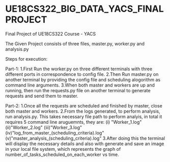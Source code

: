 # UE18CS322_BIG_DATA_YACS_FINALPROJECT
Final Project of UE18CS322 Course - YACS

The Given Project consists of three files, master.py, worker.py and analysis.py

Steps for execution:

Part-1:
1.First Run the worker.py on three different terminals with three different ports in correspondence to config file.
2.Then Run master.py on another terminal by providing the config file and scheduling alogorithm as command line arguments.
3.When both master and workers are up and running, then run the requests.py file on another terminal to generate requests and send them to master.

Part-2:
1.Once all the requests are scheduled and finished by master, close both master and workers.
2.From the logs generated, to perform analysis, run analysis.py. This takes necessary file path to perform analyis,
  in total it requires 5 command line aruguemnts, they are:
  (i) "Worker_1.log"
  (ii)"Worker_2.log"
  (iii)"Worker_3.log"
  (iv)"log_from_master_(scheduling_criteria).log"
  (v)"master_analysis_(scheduling_criteria).log"
3.After doing this the terminal will display the necessary details and also with generate and save an image in your local file system, which represents the graph of
  number_of_tasks_scheduled_on_each_worker vs time.
